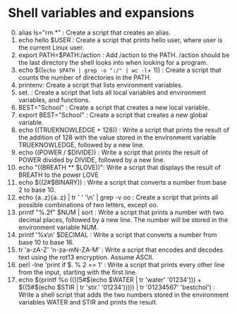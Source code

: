 # Shell variables and expansions
0. alias ls="rm *" : Create a script that creates an alias.
1. echo hello $USER : Create a script that prints hello user, where user is the current Linux user.
2. export PATH=$PATH:/action : Add /action to the PATH. /action should be the last directory the shell looks into when looking for a program.
3. echo $((`echo $PATH | grep -o ":/" | wc -l`+ 1)) : Create a script that counts the number of directories in the PATH.
4. printenv: Create a script that lists environment variables. 
5. set. : Create a script that lists all local variables and environment variables, and functions.
6. BEST="School" : Create a script that creates a new local variable.
7. export BEST="School" : Create a script that creates a new global variable.
8. echo $(($TRUEKNOWLEDGE + 128)) : Write a script that prints the result of the addition of 128 with the value stored in the environment variable TRUEKNOWLEDGE, followed by a new line.
9. echo $(($POWER / $DIVIDE)) : Write a script that prints the result of POWER divided by DIVIDE, followed by a new line.
10. echo "$(($BREATH ** $LOVE))": Write a script that displays the result of BREATH to the power LOVE
11. echo $((2#$BINARY)) : Write a script that converts a number from base 2 to base 10.
12. echo {a..z}{a..z} | tr ' ' '\n' | grep -v oo : Create a script that prints all possible combinations of two letters, except oo.
13. printf "%.2f" $NUM | sort : Write a script that prints a number with two decimal places, followed by a new line.
The number will be stored in the environment variable NUM.
14. printf '%x\n' $DECIMAL :  Write a script that converts a number from base 10 to base 16.
15. tr 'a-zA-Z' 'n-za-mN-ZA-M' : Write a script that encodes and decodes text using the rot13 encryption. Assume ASCII. 
16. perl -lne 'print if $. % 2 == 1' : Write a script that prints every other line from the input, starting with the first line.
17.  echo $(printf %o $(($((5#$(echo $WATER | tr 'water' '01234'))) + $((5#$(echo $STIR | tr 'stir.' '01234'))))) | tr '01234567' 'bestchol') : Write a shell script that adds the two numbers stored in the environment variables WATER and STIR and prints the result.
